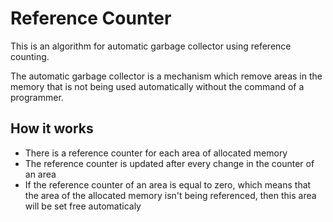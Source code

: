 # Reference Counter
This is an algorithm for automatic garbage collector using reference counting.

The automatic garbage collector is a mechanism which remove areas in the memory that is not being used automatically without the command of a programmer.

## How it works
- There is a reference counter for each area of allocated memory
- The reference counter is updated after every change in the counter of an area
- If the reference counter of an area is equal to zero, which means that the area of the allocated memory isn't being referenced, then this area will be set free automaticaly
